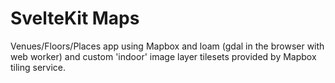 # SvelteKit Maps

Venues/Floors/Places app using Mapbox and loam (gdal in the browser with web worker) and custom 'indoor' image layer tilesets provided by Mapbox tiling service.
